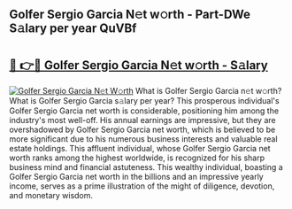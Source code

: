 ## Golfer Sergio Garcia N𝚎t w𝚘rth - Part-DWe S𝚊lary per year QuVBf

# <h2><a href="http://gc3l55.nevu.top/?p=Golfer+Sergio+Garcia">🔗 👉🔴 Golfer Sergio Garcia N𝚎t w𝚘rth - S𝚊lary</a></h2>

[![Golfer Sergio Garcia N𝚎t W𝚘rth](https://i.imgur.com/Oavwk0R.jpeg)](http://gc3l55.nevu.top/?p=Golfer+Sergio+Garcia)
What is Golfer Sergio Garcia n𝚎t w𝚘rth? What is Golfer Sergio Garcia s𝚊lary per year?
This prosperous individual's Golfer Sergio Garcia net worth is considerable, positioning him among the industry's most well-off. His annual earnings are impressive, but they are overshadowed by Golfer Sergio Garcia net worth, which is believed to be more significant due to his numerous business interests and valuable real estate holdings. This affluent individual, whose Golfer Sergio Garcia net worth ranks among the highest worldwide, is recognized for his sharp business mind and financial astuteness. This wealthy individual, boasting a Golfer Sergio Garcia net worth in the billions and an impressive yearly income, serves as a prime illustration of the might of diligence, devotion, and monetary wisdom.
